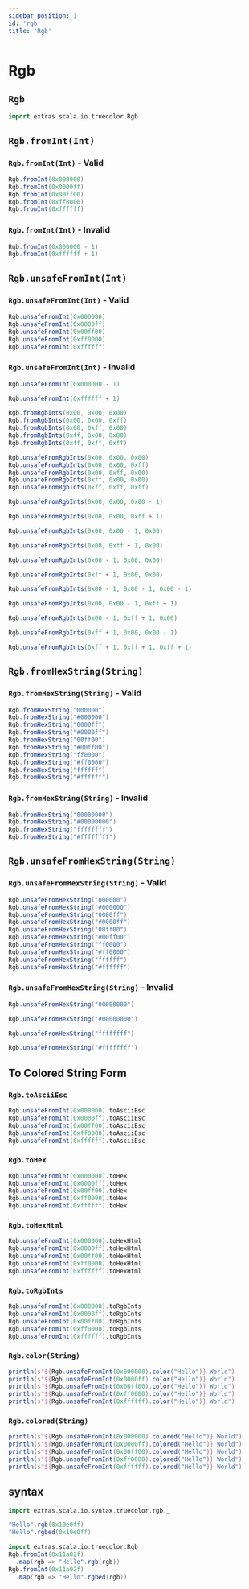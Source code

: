 ```yaml
---
sidebar_position: 1
id: 'rgb'
title: 'Rgb'
---
```


# Rgb

## `Rgb`

```scala mdoc:reset-object
import extras.scala.io.truecolor.Rgb
```

## `Rgb.fromInt(Int)`

### `Rgb.fromInt(Int)` - Valid
```scala mdoc
Rgb.fromInt(0x000000)
Rgb.fromInt(0x0000ff)
Rgb.fromInt(0x00ff00)
Rgb.fromInt(0xff0000)
Rgb.fromInt(0xffffff)
```

### `Rgb.fromInt(Int)` - Invalid
```scala mdoc
Rgb.fromInt(0x000000 - 1)
Rgb.fromInt(0xffffff + 1)
```

## `Rgb.unsafeFromInt(Int)`

### `Rgb.unsafeFromInt(Int)` - Valid
```scala mdoc
Rgb.unsafeFromInt(0x000000)
Rgb.unsafeFromInt(0x0000ff)
Rgb.unsafeFromInt(0x00ff00)
Rgb.unsafeFromInt(0xff0000)
Rgb.unsafeFromInt(0xffffff)
```

### `Rgb.unsafeFromInt(Int)` - Invalid
```scala mdoc:crash
Rgb.unsafeFromInt(0x000000 - 1)
```

```scala mdoc:crash
Rgb.unsafeFromInt(0xffffff + 1)
```

```scala mdoc
Rgb.fromRgbInts(0x00, 0x00, 0x00)
Rgb.fromRgbInts(0x00, 0x00, 0xff)
Rgb.fromRgbInts(0x00, 0xff, 0x00)
Rgb.fromRgbInts(0xff, 0x00, 0x00)
Rgb.fromRgbInts(0xff, 0xff, 0xff)
```

```scala mdoc
Rgb.unsafeFromRgbInts(0x00, 0x00, 0x00)
Rgb.unsafeFromRgbInts(0x00, 0x00, 0xff)
Rgb.unsafeFromRgbInts(0x00, 0xff, 0x00)
Rgb.unsafeFromRgbInts(0xff, 0x00, 0x00)
Rgb.unsafeFromRgbInts(0xff, 0xff, 0xff)
```

```scala mdoc:crash
Rgb.unsafeFromRgbInts(0x00, 0x00, 0x00 - 1)
```

```scala mdoc:crash
Rgb.unsafeFromRgbInts(0x00, 0x00, 0xff + 1)
```

```scala mdoc:crash
Rgb.unsafeFromRgbInts(0x00, 0x00 - 1, 0x00)
```

```scala mdoc:crash
Rgb.unsafeFromRgbInts(0x00, 0xff + 1, 0x00)
```

```scala mdoc:crash
Rgb.unsafeFromRgbInts(0x00 - 1, 0x00, 0x00)
```

```scala mdoc:crash
Rgb.unsafeFromRgbInts(0xff + 1, 0x00, 0x00)
```

```scala mdoc:crash
Rgb.unsafeFromRgbInts(0x00 - 1, 0x00 - 1, 0x00 - 1)
```

```scala mdoc:crash
Rgb.unsafeFromRgbInts(0x00, 0x00 - 1, 0xff + 1)
```

```scala mdoc:crash
Rgb.unsafeFromRgbInts(0x00 - 1, 0xff + 1, 0x00)
```

```scala mdoc:crash
Rgb.unsafeFromRgbInts(0xff + 1, 0x00, 0x00 - 1)
```

```scala mdoc:crash
Rgb.unsafeFromRgbInts(0xff + 1, 0xff + 1, 0xff + 1)
```


## `Rgb.fromHexString(String)`

### `Rgb.fromHexString(String)` - Valid
```scala mdoc
Rgb.fromHexString("000000")
Rgb.fromHexString("#000000")
Rgb.fromHexString("0000ff")
Rgb.fromHexString("#0000ff")
Rgb.fromHexString("00ff00")
Rgb.fromHexString("#00ff00")
Rgb.fromHexString("ff0000")
Rgb.fromHexString("#ff0000")
Rgb.fromHexString("ffffff")
Rgb.fromHexString("#ffffff")
```

### `Rgb.fromHexString(String)` - Invalid
```scala mdoc
Rgb.fromHexString("00000000")
Rgb.fromHexString("#00000000")
Rgb.fromHexString("ffffffff")
Rgb.fromHexString("#ffffffff")
```


## `Rgb.unsafeFromHexString(String)`

### `Rgb.unsafeFromHexString(String)` - Valid
```scala mdoc
Rgb.unsafeFromHexString("000000")
Rgb.unsafeFromHexString("#000000")
Rgb.unsafeFromHexString("0000ff")
Rgb.unsafeFromHexString("#0000ff")
Rgb.unsafeFromHexString("00ff00")
Rgb.unsafeFromHexString("#00ff00")
Rgb.unsafeFromHexString("ff0000")
Rgb.unsafeFromHexString("#ff0000")
Rgb.unsafeFromHexString("ffffff")
Rgb.unsafeFromHexString("#ffffff")
```

### `Rgb.unsafeFromHexString(String)` - Invalid
```scala mdoc:crash
Rgb.unsafeFromHexString("00000000")
```
```scala mdoc:crash
Rgb.unsafeFromHexString("#00000000")
```
```scala mdoc:crash
Rgb.unsafeFromHexString("ffffffff")
```
```scala mdoc:crash
Rgb.unsafeFromHexString("#ffffffff")
```

## To Colored String Form

### `Rgb.toAsciiEsc`
```scala mdoc
Rgb.unsafeFromInt(0x000000).toAsciiEsc
Rgb.unsafeFromInt(0x0000ff).toAsciiEsc
Rgb.unsafeFromInt(0x00ff00).toAsciiEsc
Rgb.unsafeFromInt(0xff0000).toAsciiEsc
Rgb.unsafeFromInt(0xffffff).toAsciiEsc
```

### `Rgb.toHex`
```scala mdoc
Rgb.unsafeFromInt(0x000000).toHex
Rgb.unsafeFromInt(0x0000ff).toHex
Rgb.unsafeFromInt(0x00ff00).toHex
Rgb.unsafeFromInt(0xff0000).toHex
Rgb.unsafeFromInt(0xffffff).toHex
```

### `Rgb.toHexHtml`
```scala mdoc
Rgb.unsafeFromInt(0x000000).toHexHtml
Rgb.unsafeFromInt(0x0000ff).toHexHtml
Rgb.unsafeFromInt(0x00ff00).toHexHtml
Rgb.unsafeFromInt(0xff0000).toHexHtml
Rgb.unsafeFromInt(0xffffff).toHexHtml
```

### `Rgb.toRgbInts`
```scala mdoc
Rgb.unsafeFromInt(0x000000).toRgbInts
Rgb.unsafeFromInt(0x0000ff).toRgbInts
Rgb.unsafeFromInt(0x00ff00).toRgbInts
Rgb.unsafeFromInt(0xff0000).toRgbInts
Rgb.unsafeFromInt(0xffffff).toRgbInts
```

### `Rgb.color(String)`
```scala mdoc
println(s"${Rgb.unsafeFromInt(0x000000).color("Hello")} World")
println(s"${Rgb.unsafeFromInt(0x0000ff).color("Hello")} World")
println(s"${Rgb.unsafeFromInt(0x00ff00).color("Hello")} World")
println(s"${Rgb.unsafeFromInt(0xff0000).color("Hello")} World")
println(s"${Rgb.unsafeFromInt(0xffffff).color("Hello")} World")
```

### `Rgb.colored(String)`
```scala mdoc
println(s"${Rgb.unsafeFromInt(0x000000).colored("Hello")} World")
println(s"${Rgb.unsafeFromInt(0x0000ff).colored("Hello")} World")
println(s"${Rgb.unsafeFromInt(0x00ff00).colored("Hello")} World")
println(s"${Rgb.unsafeFromInt(0xff0000).colored("Hello")} World")
println(s"${Rgb.unsafeFromInt(0xffffff).colored("Hello")} World")
```


## syntax

```scala mdoc:reset-object
import extras.scala.io.syntax.truecolor.rgb._
```
```scala mdoc
"Hello".rgb(0x10e0ff)
"Hello".rgbed(0x10e0ff)
```
```scala mdoc
import extras.scala.io.truecolor.Rgb
Rgb.fromInt(0x11a02f)
  .map(rgb => "Hello".rgb(rgb))
Rgb.fromInt(0x11a02f)
  .map(rgb => "Hello".rgbed(rgb))
```
